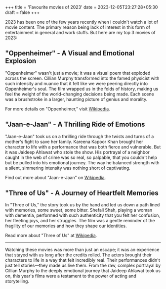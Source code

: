 +++
title = 'Favourite movies of 2023'
date = 2023-12-05T23:27:28+05:30
draft = false
+++

2023 has been one of the few years recently when i couldn't watch a lot of movie content. The primary reason being lack of interest in this form of entertainment in general and work stuffs. But here are my top 3 movies of 2023:

## "Oppenheimer" - A Visual and Emotional Explosion

"Oppenheimer" wasn't just a movie; it was a visual poem that exploded across the screen. Cillian Murphy transformed into the famed physicist with such intensity and nuance that it felt like we were peering directly into Oppenheimer's soul. The film wrapped us in the folds of history, making us feel the weight of the world-changing decisions being made. Each scene was a brushstroke in a larger, haunting picture of genius and morality.

For more details on "Oppenheimer," visit [Wikipedia](https://en.wikipedia.org/wiki/Oppenheimer_(film)).

## "Jaan-e-Jaan" - A Thrilling Ride of Emotions

"Jaan-e-Jaan" took us on a thrilling ride through the twists and turns of a mother's fight to save her family. Kareena Kapoor Khan brought her character to life with a performance that was both fierce and vulnerable. But it was Jaideep Ahlawat who stole the show. His portrayal of a neighbor caught in the web of crime was so real, so palpable, that you couldn't help but be pulled into his emotional journey. The way he balanced strength with a silent, simmering intensity was nothing short of captivating.

Find out more about "Jaan-e-Jaan" on [Wikipedia](https://en.wikipedia.org/wiki/Jaane_Jaan_(2023_film)).

## "Three of Us" - A Journey of Heartfelt Memories

In "Three of Us," the story took us by the hand and led us down a path lined with memories, some sweet, some bitter. Shefali Shah, playing a woman with dementia, performed with such authenticity that you felt her confusion, her fleeting joys, and her struggles. The film was a gentle reminder of the fragility of our memories and how they shape our identities.

Read more about "Three of Us" at [Wikipedia](https://en.wikipedia.org/wiki/Three_of_Us_(film)).

---

Watching these movies was more than just an escape; it was an experience that stayed with us long after the credits rolled. The actors brought their characters to life in a way that felt incredibly real. Their performances didn't just tell stories—they made us live them. From the raw, complex portrayal by Cillian Murphy to the deeply emotional journey that Jaideep Ahlawat took us on, this year's films were a testament to the power of acting and storytelling.